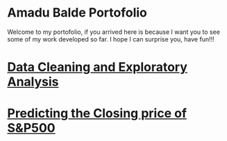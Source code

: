 # Amadu Balde Portofolio

Welcome to my portofolio, if you arrived here is because I want you to see some of my work developed so far. I hope I can surprise you, have fun!!!

# [Data Cleaning and Exploratory Analysis](https://github.com/baldeamadu/Amadu_Projects/blob/8fbc0d8b9a221f1c8367438d1d1ed3f6ed30b1b4/ADIDAS_EDA.ipynb)


# [Predicting the Closing price of S&P500](https://github.com/baldeamadu/SP500/blob/3851a2032d3d6f2719ac8c42e0f9cbcab2fd0905/SP500.ipynb)
